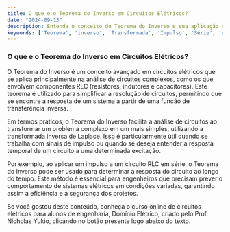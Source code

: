 ```yaml
---
title: O que é o Teorema do Inverso em Circuitos Elétricos?
date: "2024-09-13"
description: Entenda o conceito do Teorema do Inverso e sua aplicação em circuitos elétricos.
keywords: ['Teorema', 'inverso', 'Transformada', 'Impulso', 'Série', 'elétrico', 'RLC']
---
```


### O que é o Teorema do Inverso em Circuitos Elétricos?

O Teorema do Inverso é um conceito avançado em circuitos elétricos que se aplica principalmente na análise de circuitos complexos, como os que envolvem componentes RLC (resistores, indutores e capacitores). Este teorema é utilizado para simplificar a resolução de circuitos, permitindo que se encontre a resposta de um sistema a partir de uma função de transferência inversa.

Em termos práticos, o Teorema do Inverso facilita a análise de circuitos ao transformar um problema complexo em um mais simples, utilizando a transformada inversa de Laplace. Isso é particularmente útil quando se trabalha com sinais de impulso ou quando se deseja entender a resposta temporal de um circuito a uma determinada excitação.

Por exemplo, ao aplicar um impulso a um circuito RLC em série, o Teorema do Inverso pode ser usado para determinar a resposta do circuito ao longo do tempo. Este método é essencial para engenheiros que precisam prever o comportamento de sistemas elétricos em condições variadas, garantindo assim a eficiência e a segurança dos projetos.

Se você gostou deste conteúdo, conheça o curso online de circuitos elétricos para alunos de engenharia, Domínio Elétrico, criado pelo Prof. Nicholas Yukio, clicando no botão presente logo abaixo do texto.